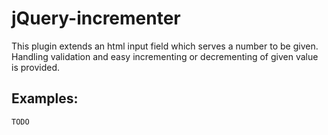 jQuery-incrementer
==================

This plugin extends an html input field which serves a number to be given.
Handling validation and easy incrementing or decrementing of given value is
provided.

Examples:
--------

    TODO
